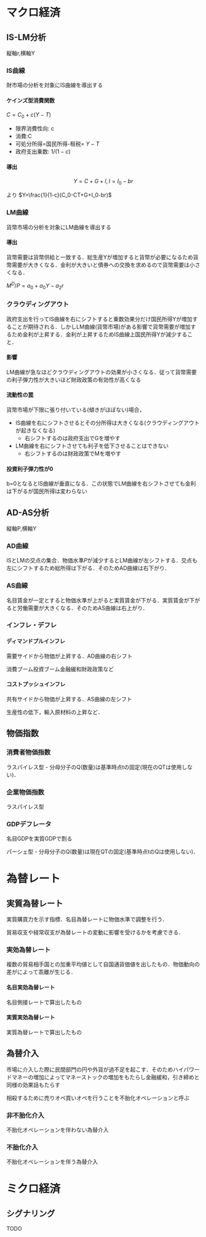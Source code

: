 # マクロ経済

## IS-LM分析

縦軸r,横軸Y

### IS曲線

財市場の分析を対象にIS曲線を導出する

#### ケインズ型消費関数

$C=C_0 + c(Y-T)$

- 限界消費性向: c
- 消費:C
- 可処分所得=国民所得-租税= $Y-T$
- 政府支出乗数: $1/(1-c)$

#### 導出

$$
Y=C+G+I,
I=I_0 - br
$$

より
$Y=\frac{1}{1-c}(C_0-CT+G+I_0-br)$

### LM曲線

貨幣市場の分析を対象にLM曲線を導出する

#### 導出

貨幣需要は貨幣供給と一致する．総生産Yが増加すると貨幣が必要になるため貨幣需要が大きくなる．金利が大きいと債券への交換を求めるので貨幣需要は小さくなる．

$M^D/P=a_0+a_0Y-a_2r$

### クラウディングアウト

政府支出を行ってIS曲線を右にシフトすると乗数効果分だけ国民所得Yが増加することが期待される．しかしLM曲線(貨幣市場)がある影響で貨幣需要が増加するため金利が上昇する．金利が上昇するためIS曲線上国民所得Yが減少すること．

#### 影響

LM曲線が急なほどクラウディングアウトの効果が小さくなる．従って貨幣需要の利子弾力性が大きいほど財政政策の有効性が高くなる

#### 流動性の罠

貨幣市場が下限に張り付いている(傾きがほぼない)場合，

- IS曲線を右にシフトさせるとその分所得は大きくなる(クラウディングアウトが起きなくなる)
    - 右シフトするのは政府支出でGを増やす
- LM曲線を右にシフトさせても利子を低下させることはできない
    - 右シフトするのは財政政策でMを増やす

#### 投資利子弾力性が0

b=0となるとIS曲線が垂直になる．この状態でLM曲線を右シフトさせても金利は下がるが国民所得は変わらない

## AD-AS分析

縦軸P,横軸Y

### AD曲線

ISとLMの交点の集合．物価水準$P$が減少するとLM曲線が左シフトする．交点も左にシフトするため総所得は下がる．そのためAD曲線は右下がり．

### AS曲線

名目賃金が一定とすると物価水準が上がると実質賃金が下がる．実質賃金が下がると労働需要が大きくなる．そのためAS曲線は右上がり．

### インフレ・デフレ

#### ディマンドプルインフレ

需要サイドから物価が上昇する．AD曲線の右シフト

消費ブーム投資ブーム金融緩和財政政策など

#### コストプッシュインフレ

共有サイドから物価が上昇する．AS曲線の左シフト

生産性の低下，輸入原材料の上昇など．

## 物価指数

### 消費者物価指数

ラスパイレス型
    - 分母分子のQ(数量)は基準時点tの固定(現在のQTは使用しない)．

### 企業物価指数

ラスパイレス型

### GDPデフレータ

名目GDPを実質GDPで割る

パーシェ型
    - 分母分子のQ(数量)は現在QTの固定(基準時点tのQは使用しない)．

# 為替レート

## 実質為替レート

実質購買力を示す指標．名目為替レートに物価水準で調整を行う．

貿易収支や経常収支が為替レートの変動に影響を受けるかを考慮できる．

### 実効為替レート

複数の貿易相手国との加重平均値として自国通貨価値を出したもの．物価動向の差がによって乖離が生じる．

#### 名目実効為替レート

名目側接レートで算出したもの

#### 実質実効為替レート

実質為替レートで算出したもの

## 為替介入

市場に介入した際に民間部門の円や外貨が過不足を起こす．そのためハイパワー
ドマネーの増加によってマネーストックの増加をもたらし金融緩和，引き締めと同様の効果話もたらす

相殺するために売りオペ買いオペを行うことを不胎化オペレーションと呼ぶ

### 非不胎化介入

不胎化オペレーションを伴わない為替介入

### 不胎化介入

不胎化オペレーションを伴う為替介入

# ミクロ経済

## シグナリング

TODO
